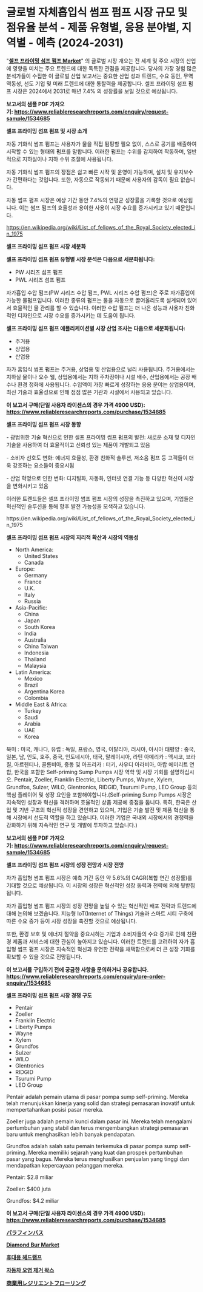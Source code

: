<p><h1>글로벌 자체흡입식 썸프 펌프 시장 규모 및 점유율 분석 - 제품 유형별, 응용 분야별, 지역별 - 예측 (2024-2031)</h1></p><p>"<strong><a href="https://www.reliableresearchreports.com/self-priming-sump-pumps-r1534685">셀프 프라이밍 섬프 펌프 Market</a></strong>" 의 글로벌 시장 개요는 전 세계 및 주요 시장의 산업에 영향을 미치는 주요 트렌드에 대한 독특한 관점을 제공합니다. 당사의 가장 경험 많은 분석가들이 수집한 이 글로벌 산업 보고서는 중요한 산업 성과 트렌드, 수요 동인, 무역 역동성, 선도 기업 및 미래 트렌드에 대한 통찰력을 제공합니다. 셀프 프라이밍 섬프 펌프 시장은 2024에서 2031로 매년 7.4% 의 성장률을 보일 것으로 예상됩니다.</p>
<p><strong>보고서의 샘플 PDF 가져오기:&nbsp;<a href="https://www.reliableresearchreports.com/enquiry/request-sample/1534685">https://www.reliableresearchreports.com/enquiry/request-sample/1534685</a></strong></p>
<p><strong>셀프 프라이밍 섬프 펌프 및 시장 소개</strong></p>
<p><p>자동 기화식 썸프 펌프는 사용자가 물을 직접 펌핑할 필요 없이, 스스로 공기를 배출하여 시작할 수 있는 형태의 펌프를 말합니다. 이러한 펌프는 수위를 감지하여 작동하며, 일반적으로 지하실이나 지하 수위 조절에 사용됩니다. </p><p>자동 기화식 썸프 펌프의 장점은 쉽고 빠른 시작 및 운영이 가능하며, 설치 및 유지보수가 간편하다는 것입니다. 또한, 자동으로 작동되기 때문에 사용자의 감독이 필요 없습니다. </p><p>자동 썸프 펌프 시장은 예상 기간 동안 7.4%의 연평균 성장률을 기록할 것으로 예상됩니다. 이는 썸프 펌프의 효율성과 용이한 사용이 시장 수요를 증가시키고 있기 때문입니다.</p></p>
<p><a href="https://en.wikipedia.org/wiki/List_of_fellows_of_the_Royal_Society_elected_in_1975">https://en.wikipedia.org/wiki/List_of_fellows_of_the_Royal_Society_elected_in_1975</a></p>
<p><strong>셀프 프라이밍 섬프 펌프 시장 세분화</strong></p>
<p><strong>셀프 프라이밍 섬프 펌프 유형별 시장 분석은 다음으로 세분화됩니다:</strong></p>
<p><ul><li>PW 시리즈 섬프 펌프</li><li>PWL 시리즈 섬프 펌프</li></ul></p>
<p><p>자가흡입 수압 펌프(PW 시리즈 수압 펌프, PWL 시리즈 수압 펌프)은 주로 자가흡입이 가능한 물펌프입니다. 이러한 종류의 펌프는 물을 자동으로 끌어올리도록 설계되어 있어서 효율적인 물 관리를 할 수 있습니다. 이러한 수압 펌프는 더 나은 성능과 사용자 친화적인 디자인으로 시장 수요를 증가시키는 데 도움이 됩니다.</p></p>
<p><strong>셀프 프라이밍 섬프 펌프 애플리케이션별 시장 산업 조사는 다음으로 세분화됩니다:</strong></p>
<p><ul><li>주거용</li><li>상업용</li><li>산업용</li></ul></p>
<p><p>자가 흡입식 썸프 펌프는 주거용, 상업용 및 산업용으로 널리 사용됩니다. 주거용에서는 지하실 물이나 오수 웰, 상업용에서는 지하 주차장이나 시설 배수, 산업용에서는 공장 배수나 환경 정화에 사용됩니다. 수입액이 가장 빠르게 성장하는 응용 분야는 상업용이며, 최신 기술과 효율성으로 인해 점점 많은 기관과 시설에서 사용되고 있습니다.</p></p>
<p><strong>이 보고서 구매(단일 사용자 라이센스의 경우 가격 4900 USD): <a href="https://www.reliableresearchreports.com/purchase/1534685">https://www.reliableresearchreports.com/purchase/1534685</a></strong></p>
<p><strong>셀프 프라이밍 섬프 펌프 시장 동향</strong></p>
<p><p>- 광범위한 기술 혁신으로 인한 셀프 프라이밍 썸프 펌프의 발전: 새로운 소재 및 디자인 기술을 사용하여 더 효율적이고 신뢰성 있는 제품이 개발되고 있음</p><p>- 소비자 선호도 변화: 에너지 효율성, 환경 친화적 솔루션, 저소음 펌프 등 고객들이 더욱 강조하는 요소들이 중요시됨</p><p>- 산업 혁명으로 인한 변화: 디지털화, 자동화, 인터넷 연결 기능 등 다양한 혁신이 시장을 변화시키고 있음</p><p>이러한 트렌드들은 셀프 프라이밍 썸프 펌프 시장의 성장을 촉진하고 있으며, 기업들은 혁신적인 솔루션을 통해 향후 발전 가능성을 모색하고 있습니다.</p></p>
<p>https://en.wikipedia.org/wiki/List_of_fellows_of_the_Royal_Society_elected_in_1975</p>
<p><strong>셀프 프라이밍 섬프 펌프 시장의 지리적 확산과 시장의 역동성</strong></p>
<p><ul>
    <li>
        North America:
        <ul>
            <li>United States</li>
            <li>Canada</li>
        </ul>
    </li>
    <li>
        Europe:
        <ul>
            <li>Germany</li>
            <li>France</li>
            <li>U.K.</li>
            <li>Italy</li>
            <li>Russia</li>
        </ul>
    </li>
    <li>
        Asia-Pacific:
        <ul>
            <li>China</li>
            <li>Japan</li>
            <li>South Korea</li>
            <li>India</li>
            <li>Australia</li>
            <li>China Taiwan</li>
            <li>Indonesia</li>
            <li>Thailand</li>
            <li>Malaysia</li>
        </ul>
    </li>
    <li>
        Latin America:
        <ul>
            <li>Mexico</li>
            <li>Brazil</li>
            <li>Argentina Korea</li>
            <li>Colombia</li>
        </ul>
    </li>
    <li>
        Middle East & Africa:
        <ul>
            <li>Turkey</li>
            <li>Saudi</li>
            <li>Arabia</li>
            <li>UAE</li>
            <li>Korea</li>
        </ul>
    </li>
    </ul></p>
<p><p>북미 : 미국, 캐나다, 유럽 : 독일, 프랑스, 영국, 이탈리아, 러시아, 아시아 태평양 : 중국, 일본, 남, 인도, 호주, 중국, 인도네시아, 태국, 말레이시아, 라틴 아메리카 : 멕시코, 브라질, 아르헨티나, 콜롬비아, 중동 및 아프리카 : 터키, 사우디 아라비아, 아랍 에미리트 연합, 한국을 포함한 Self-priming Sump Pumps 시장 역학 및 시장 기회를 설명하십시오. Pentair, Zoeller, Franklin Electric, Liberty Pumps, Wayne, Xylem, Grundfos, Sulzer, WILO, Glentronics, RIDGID, Tsurumi Pump, LEO Group 등의 핵심 플레이어 및 성장 요인을 포함해야합니다.(Self-priming Sump Pumps 시장은 지속적인 성장과 혁신을 격려하며 효율적인 상품 제공에 중점을 둡니다. 특히, 한국은 산업 및 기반 구조의 혁신적 성장을 견인하고 있으며, 기업은 기술 발전 및 제품 혁신을 통해 시장에서 선도적 역할을 하고 있습니다. 이러한 기업은 국내외 시장에서의 경쟁력을 강화하기 위해 지속적인 연구 및 개발에 투자하고 있습니다.)</p></p>
<p><strong>보고서의 샘플 PDF 가져오기:&nbsp;<a href="https://www.reliableresearchreports.com/enquiry/request-sample/1534685">https://www.reliableresearchreports.com/enquiry/request-sample/1534685</a></strong></p>
<p><strong>셀프 프라이밍 섬프 펌프 시장의 성장 전망과 시장 전망</strong></p>
<p><p>자가 흡입형 썸프 펌프 시장은 예측 기간 동안 약 5.6%의 CAGR(복합 연간 성장률)를 기대할 것으로 예상됩니다. 이 시장의 성장은 혁신적인 성장 동력과 전략에 의해 뒷받침됩니다. </p><p>자가 흡입형 썸프 펌프 시장의 성장 전망을 높일 수 있는 혁신적인 배포 전략과 트렌드에 대해 논의해 보겠습니다. 지능형 IoT(Internet of Things) 기술과 스마트 시티 구축에 따른 수요 증가 등이 시장 성장을 촉진할 것으로 예상됩니다. </p><p>또한, 환경 보호 및 에너지 절약을 중요시하는 기업과 소비자들의 수요 증가로 인해 친환경 제품과 서비스에 대한 관심이 높아지고 있습니다. 이러한 트렌드를 고려하여 자가 흡입형 썸프 펌프 시장은 지속적인 혁신과 유연한 전략을 채택함으로써 더 큰 성장 기회를 확보할 수 있을 것으로 전망됩니다.</p></p>
<p><strong>이 보고서를 구입하기 전에 궁금한 사항을 문의하거나 공유합니다. <a href="https://www.reliableresearchreports.com/enquiry/pre-order-enquiry/1534685">https://www.reliableresearchreports.com/enquiry/pre-order-enquiry/1534685</a></strong></p>
<p><strong>셀프 프라이밍 섬프 펌프 시장 경쟁 구도</strong></p>
<p><ul><li>Pentair</li><li>Zoeller</li><li>Franklin Electric</li><li>Liberty Pumps</li><li>Wayne</li><li>Xylem</li><li>Grundfos</li><li>Sulzer</li><li>WILO</li><li>Glentronics</li><li>RIDGID</li><li>Tsurumi Pump</li><li>LEO Group</li></ul></p>
<p><p>Pentair adalah pemain utama di pasar pompa sump self-priming. Mereka telah menunjukkan kinerja yang solid dan strategi pemasaran inovatif untuk mempertahankan posisi pasar mereka. </p><p>Zoeller juga adalah pemain kunci dalam pasar ini. Mereka telah mengalami pertumbuhan yang stabil dan terus mengembangkan strategi pemasaran baru untuk menghasilkan lebih banyak pendapatan.</p><p>Grundfos adalah salah satu pemain terkemuka di pasar pompa sump self-priming. Mereka memiliki sejarah yang kuat dan prospek pertumbuhan pasar yang bagus. Mereka terus menghasilkan penjualan yang tinggi dan mendapatkan kepercayaan pelanggan mereka.</p><p>Pentair: $2.8 miliar</p><p>Zoeller: $400 juta</p><p>Grundfos: $4.2 miliar</p></p>
<p><strong>이 보고서 구매(단일 사용자 라이센스의 경우 가격 4900 USD): <a href="https://www.reliableresearchreports.com/purchase/1534685">https://www.reliableresearchreports.com/purchase/1534685</a></strong></p>
<p><strong><p><a href="https://github.com/roulaayoub-saad/Market-Research-Report-List-3/blob/main/866202976256.md">パラフィンバス</a></p><p><a href="https://www.linkedin.com/pulse/diamond-bur-market-report-product-type-single-use-burmulti-use-vwcmc?trackingId=o8R62NHOSkWp2blCQlB8Pg%3D%3D">Diamond Bur Market</a></p><p><a href="https://github.com/KellyLyncyh543964/Market-Research-Report-List-3/blob/main/174652394823.md">휴대용 헤드램프</a></p><p><a href="https://github.com/rcabello548/Market-Research-Report-List-3/blob/main/769200094824.md">자동차 오염 제거 왁스</a></p><p><a href="https://medium.com/@sashabeier2023/%E5%9C%B0%E5%9F%9F-%E3%82%BF%E3%82%A4%E3%83%97-%E3%83%A9%E3%82%B0%E3%82%B8%E3%83%A5%E3%82%A2%E3%83%AA%E3%83%BC%E3%83%93%E3%83%8B%E3%83%BC%E3%83%AB-%E3%83%93%E3%83%8B%E3%83%BC%E3%83%AB%E8%A4%87%E5%90%88-%E3%81%9D%E3%81%AE%E4%BB%96-%E3%81%8A%E3%82%88%E3%81%B3%E7%94%A8%E9%80%94-%E5%8C%BB%E7%99%82-%E6%95%99%E8%82%B2-%E3%82%B9%E3%83%9D%E3%83%BC%E3%83%84-%E5%B0%8F%E5%A3%B2%E3%82%8A-%E3%81%9D%E3%81%AE%E4%BB%96-%E3%81%AB%E3%82%88%E3%82%8B%E3%82%B0%E3%83%AD%E3%83%BC%E3%83%90%E3%83%AB%E5%95%86%E6%A5%AD%E7%94%A8%E5%BC%BE%E5%8A%9B%E6%80%A7%E3%83%95%E3%83%AD%E3%83%BC%E3%83%AA%E3%83%B3%E3%82%B0%E5%B8%82%E5%A0%B4%E5%8B%95%E5%90%91%E3%81%A8%E6%88%90%E9%95%B7%E6%A9%9F%E4%BC%9A%E3%81%AE%E8%A9%95%E4%BE%A1-a1981e8b5ade">商業用レジリエントフローリング</a></p></strong></p>
<p></p>